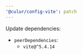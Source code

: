```yaml
---
'@culur/config-vite': patch
---
```


Update dependencies:

- `peerDependencies`:
  - `vite@^5.4.14`
